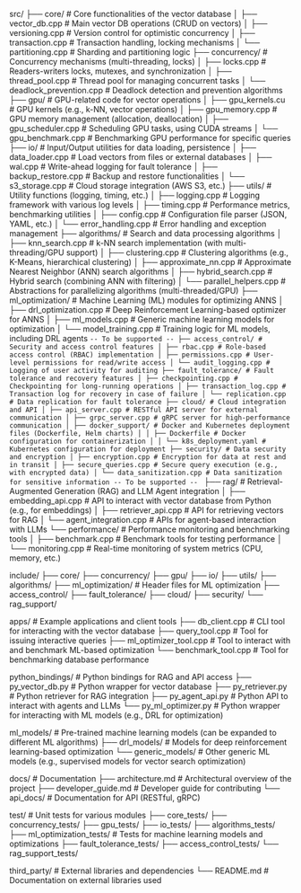 src/
├── core/ # Core functionalities of the vector database
│ ├── vector_db.cpp # Main vector DB operations (CRUD on vectors)
│ ├── versioning.cpp # Version control for optimistic concurrency
│ ├── transaction.cpp # Transaction handling, locking mechanisms
│ └── partitioning.cpp # Sharding and partitioning logic
├── concurrency/ # Concurrency mechanisms (multi-threading, locks)
│ ├── locks.cpp # Readers-writers locks, mutexes, and synchronization
│ ├── thread_pool.cpp # Thread pool for managing concurrent tasks
│ └── deadlock_prevention.cpp # Deadlock detection and prevention algorithms
├── gpu/ # GPU-related code for vector operations
│ ├── gpu_kernels.cu # GPU kernels (e.g., k-NN, vector operations)
│ ├── gpu_memory.cpp # GPU memory management (allocation, deallocation)
│ ├── gpu_scheduler.cpp # Scheduling GPU tasks, using CUDA streams
│ └── gpu_benchmark.cpp # Benchmarking GPU performance for specific queries
├── io/ # Input/Output utilities for data loading, persistence
│ ├── data_loader.cpp # Load vectors from files or external databases
│ ├── wal.cpp # Write-ahead logging for fault tolerance
│ ├── backup_restore.cpp # Backup and restore functionalities
│ └── s3_storage.cpp # Cloud storage integration (AWS S3, etc.)
├── utils/ # Utility functions (logging, timing, etc.)
│ ├── logging.cpp # Logging framework with various log levels
│ ├── timing.cpp # Performance metrics, benchmarking utilities
│ ├── config.cpp # Configuration file parser (JSON, YAML, etc.)
│ └── error_handling.cpp # Error handling and exception management
├── algorithms/ # Search and data processing algorithms
│ ├── knn_search.cpp # k-NN search implementation (with multi-threading/GPU support)
│ ├── clustering.cpp # Clustering algorithms (e.g., K-Means, hierarchical clustering)
│ ├── approximate_nn.cpp # Approximate Nearest Neighbor (ANN) search algorithms
│ ├── hybrid_search.cpp # Hybrid search (combining ANN with filtering)
│ └── parallel_helpers.cpp # Abstractions for parallelizing algorithms (multi-threaded/GPU)
├── ml_optimization/ # Machine Learning (ML) modules for optimizing ANNS
│ ├── drl_optimization.cpp # Deep Reinforcement Learning-based optimizer for ANNS
│ ├── ml_models.cpp # Generic machine learning models for optimization
│ └── model_training.cpp # Training logic for ML models, including DRL agents
`-- To be supported --
├── access_control/ # Security and access control features
│ ├── rbac.cpp # Role-based access control (RBAC) implementation
│ ├── permissions.cpp # User-level permissions for read/write access
│ └── audit_logging.cpp # Logging of user activity for auditing
├── fault_tolerance/ # Fault tolerance and recovery features
│ ├── checkpointing.cpp # Checkpointing for long-running operations
│ ├── transaction_log.cpp # Transaction log for recovery in case of failure
│ └── replication.cpp # Data replication for fault tolerance
├── cloud/ # Cloud integration and API
│ ├── api_server.cpp # RESTful API server for external communication
│ ├── grpc_server.cpp # gRPC server for high-performance communication
│ ├── docker_support/ # Docker and Kubernetes deployment files (Dockerfile, Helm charts)
│ │ ├── Dockerfile # Docker configuration for containerization
│ │ └── k8s_deployment.yaml # Kubernetes configuration for deployment
├── security/ # Data security and encryption
│ ├── encryption.cpp # Encryption for data at rest and in transit
│ ├── secure_queries.cpp # Secure query execution (e.g., with encrypted data)
│ └── data_sanitization.cpp # Data sanitization for sensitive information
-- To be supported --
`
├── rag/ # Retrieval-Augmented Generation (RAG) and LLM Agent integration
│ ├── embedding_api.cpp # API to interact with vector database from Python (e.g., for embeddings)
│ ├── retriever_api.cpp # API for retrieving vectors for RAG
│ └── agent_integration.cpp # APIs for agent-based interaction with LLMs
└── performance/ # Performance monitoring and benchmarking tools
│ ├── benchmark.cpp # Benchmark tools for testing performance
│ └── monitoring.cpp # Real-time monitoring of system metrics (CPU, memory, etc.)

include/
├── core/
├── concurrency/
├── gpu/
├── io/
├── utils/
├── algorithms/
├── ml_optimization/ # Header files for ML optimization
├── access_control/
├── fault_tolerance/
├── cloud/
├── security/
└── rag_support/

apps/ # Example applications and client tools
├── db_client.cpp # CLI tool for interacting with the vector database
├── query_tool.cpp # Tool for issuing interactive queries
├── ml_optimizer_tool.cpp # Tool to interact with and benchmark ML-based optimization
└── benchmark_tool.cpp # Tool for benchmarking database performance

python_bindings/ # Python bindings for RAG and API access
├── py_vector_db.py # Python wrapper for vector database
├── py_retriever.py # Python retriever for RAG integration
├── py_agent_api.py # Python API to interact with agents and LLMs
└── py_ml_optimizer.py # Python wrapper for interacting with ML models (e.g., DRL for optimization)

ml_models/ # Pre-trained machine learning models (can be expanded to different ML algorithms)
├── drl_models/ # Models for deep reinforcement learning-based optimization
└── generic_models/ # Other generic ML models (e.g., supervised models for vector search optimization)

docs/ # Documentation
├── architecture.md # Architectural overview of the project
├── developer_guide.md # Developer guide for contributing
└── api_docs/ # Documentation for API (RESTful, gRPC)

test/ # Unit tests for various modules
├── core_tests/
├── concurrency_tests/
├── gpu_tests/
├── io_tests/
├── algorithms_tests/
├── ml_optimization_tests/ # Tests for machine learning models and optimizations
├── fault_tolerance_tests/
├── access_control_tests/
└── rag_support_tests/

third_party/ # External libraries and dependencies
└── README.md # Documentation on external libraries used
